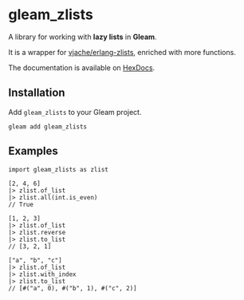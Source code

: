 # gleam_zlists

A library for working with **lazy lists** in **Gleam**.

It is a wrapper for [vjache/erlang-zlists](https://github.com/vjache/erlang-zlists), enriched with more functions.

The documentation is available on [HexDocs](https://hexdocs.pm/gleam_zlists/gleam_zlists.html).

## Installation

Add `gleam_zlists` to your Gleam project.

```
gleam add gleam_zlists
```

## Examples

```gleam
import gleam_zlists as zlist

[2, 4, 6]
|> zlist.of_list
|> zlist.all(int.is_even)
// True

[1, 2, 3]
|> zlist.of_list
|> zlist.reverse
|> zlist.to_list
// [3, 2, 1]

["a", "b", "c"]
|> zlist.of_list
|> zlist.with_index
|> zlist.to_list
// [#("a", 0), #("b", 1), #("c", 2)]
```
